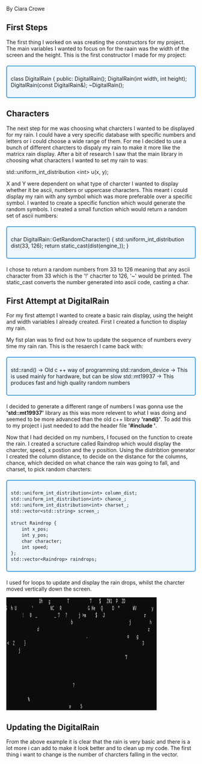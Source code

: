 ---
---

By Ciara Crowe

## First Steps
The first thing I worked on was creating the constructors for my project. The main variables I wanted to focus on for the raain was the width of the screen and the height. This is the first constructor I made for my project:

<div style="border: 2px solid #3498db; padding: 10px; border-radius: 5px; background-color: #f0f8ff; margin: 20px 0;">
    <p>
 class DigitalRain
{
  public:
	  DigitalRain();
	  DigitalRain(int width, int height);
   	  DigitalRain(const DigitalRain&);
	  ~DigitalRain();
    </p>
</div>


## Characters

The next step for me was choosing what charcters I wanted to be displayed for my rain. I could have a very specific database with specific numbers and letters or i could choose a wide range of them. For me I decided to use a bunch of different charcters to dispaly my rain to make it more like the matricx rain display.
After a bit of research I saw that the main library in choosing what characters I wanted to set my rain to was: 

<div class="code-box">
    std::uniform_int_distribution &lt;int&gt; u(x, y);
</div>






X and Y were dependent on what type of charcter I wanted to display whether it be ascii, numbers or uppercase characters. This meant i could display my rain with any symbol which was more preferable over a specific symbol. 
I wanted to create a specific function which would generate the random symbols. I created a small function which would return a random set of ascii numbers: 




<div style="border: 2px solid #3498db; padding: 10px; border-radius: 5px; background-color: #f0f8ff; margin: 20px 0;">
    
char DigitalRain::GetRandomCharacter()
{
	std::uniform_int_distribution<int> dist(33, 126);
        return static_cast<char>(dist(engine_));
}
    
</div>




I chose to return a random numbers from 33 to 126 meaning that any ascii character from 33 which is the '!' chacrter to 126, '~' would be printed. The static_cast converts the number generated into ascii code, casting a char. 



## First Attempt at DigitalRain

For my first attempt I wanted to create a basic rain display, using the height and width variables I already created. First I created a function to display my rain. 

My fist plan was to find out how to update the sequence of numbers every time my rain ran. This is the resaerch I came back with:

<div style="border: 2px solid #3498db; padding: 10px; border-radius: 5px; background-color: #f0f8ff; margin: 20px 0;">
    
std::rand() -> Old c ++ way of programming
std::random_device -> This is used mainly for hardware, but can be slow
std::mt19937 -> This produces fast and high quality random numbers
    
</div>


I decided to generate a different range of numbers I was gonna use the **'std::mt19937'** library as this was more relevent to what I was doing and seemed to be more advanced than the old c++ library **'rand()'**. To add this to my project i just needed to add the header file **'#include <random>'**. 



Now that I had decided on my numbers, I focused on the function to create the rain. I created a scructure called Raindrop which would display the charcter, speed, x postion and the y position. Using the distribtion generator I created the column distance, to decide on the distance for the columns, chance, which decided on what chance the rain was going to fall, and charset, to pick random charcters: 

<div style="border: 2px solid #3498db; padding: 10px; border-radius: 5px; background-color: #f0f8ff; margin: 20px 0;">
    
	std::uniform_int_distribution<int> column_dist;
	std::uniform_int_distribution<int> chance_;
	std::uniform_int_distribution<int> charset_;
	std::vector<std::string> screen_;

	struct Raindrop {
		int x_pos;
		int y_pos;
		char character;
		int speed;
	};
	std::vector<Raindrop> raindrops;
    
</div>

I used for loops to update and display the rain drops, whilst the charcter moved vertically down the screen. 






<img src="https://raw.githubusercontent.com/CiaraC03/DigitalRain/main/docs/assets/images/image6.png" width="400" height="300">




## Updating the DigitalRain
From the above example it is clear that the rain is very basic and there is a lot more i can add to make it look better and to clean up my code. The first thing i want to change is the number of charcters falling in the vector. 

